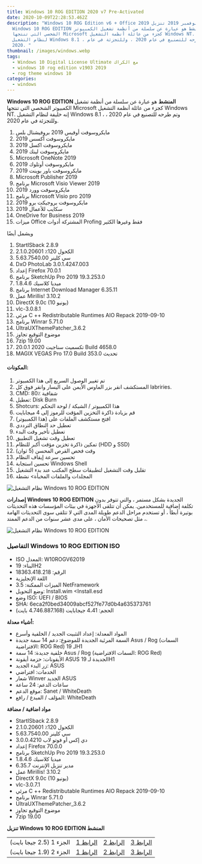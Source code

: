 ```yaml
---
title: Windows 10 ROG EDITION 2020 v7 Pre-Activated
date: 2020-10-09T22:28:53.462Z
description: "Windows 10 ROG Edition v6 + Office 2019 محدث في نوفمبر 2019 تنزيل
  Windows 10 ROG EDITION المنشط هو عبارة عن سلسلة من أنظمة تشغيل الكمبيوتر
  الشخصي التي تنتجها Microsoft كجزء من عائلة أنظمة التشغيل Windows NT. إنه خليفة
  لنظام التشغيل Windows 8.1 ، وتم طرحه للتصنيع في عام 2020 ، وللتجزئة في عام
  2020. "
thumbnail: /images/windows.webp
tags:
  - Windows 10 Digital License Ultimate مع الكراك
  - windows 10 rog edition v1903 2019
  - rog theme windows 10
categories:
  - windows
---
```

<!--StartFragment-->

**Windows 10 ROG EDITION المنشط** هو عبارة عن سلسلة من أنظمة تشغيل الكمبيوتر الشخصي التي تنتجها Microsoft كجزء من عائلة أنظمة التشغيل Windows NT. إنه خليفة لنظام التشغيل Windows 8.1 ، وتم طرحه للتصنيع في عام 2020 ، وللتجزئة في عام 2020.

1. مايكروسوفت أوفيس 2019 بروفيشنال بلس
2. مايكروسوفت أكسس 2019
3. مايكروسوفت اكسل 2019
4. مايكروسوفت لينك 2019
5. Microsoft OneNote 2019
6. مايكروسوفت أوتلوك 2019
7. مايكروسوفت باور بوينت 2019
8. Microsoft Publisher 2019
9. برنامج Microsoft Visio Viewer 2019
10. مايكروسوفت وورد 2019
11. برنامج Microsoft Visio pro 2019
12. مايكروسوفت بروجيكت برو 2019
13. سكايب للأعمال 2019
14. OneDrive for Business 2019
15. ميزات Office المشتركة أدوات Profing فقط وغيرها الكثير

ويشمل أيضًا

1. StartISback 2.8.9
2. الكحول 120٪ 2.1.0.20601
3. سي كلينر 5.63.7540.00
4. DxO PhotoLab 3.0.1.4247.003
5. إعداد Firefox 70.0.1
6. برنامج SketchUp Pro 2019 19.3.253.0
7. ميديا ​​كلاسيك 1.8.4.6
8. برنامج Internet Download Manager 6.35.11
9. عمل Mirillis! 3.10.2
10. DirectX 9.0c (10 يونيو)
11. vlc-3.0.8.1
12. مرئي C ++ Redistributable Runtimes AIO Repack 2019-09-10
13. برنامج Winrar 5.71.0
14. UltraUXThemePatcher_3.6.2
15. موضوع التوقيع تجاوز
16. 7zip 19.00
17. تكسميث سناجيت 2020 20.0.1 Build 4658.0
18. MAGIX VEGAS Pro 17.0 Build 353.0 تحديث

#### المكونات:

1. تم تغيير الوصول السريع إلى هذا الكمبيوتر
2. المستكشف انقر بزر الماوس الأيمن على اليسار وانقر فوق كل labriries.
3. CMD: 80٪ شفافية
4. تعطيل: Disk Burn
5. Shotcurs: هذا الكمبيوتر / الشبكة / لوحة التحكم
6. قم بزيادة ذاكرة التخزين المؤقت للرموز إلى 4 ميجابايت
7. افتح مستكشف الملفات على (هذا الكمبيوتر)
8. تعطيل حد النطاق الترددي
9. تعطيل تأخير وقت البدء
10. تعطيل وقت تشغيل التطبيق
11. تمكين ذاكرة تخزين مؤقت أكبر للنظام (HDD و SSD)
12. وقت فحص القرص المحسن (5 ثوان)
13. تحسين سرعة إيقاف النظام
14. تحسين استجابة Windows Shell
15. تقليل وقت التشغيل لتطبيقات سطح المكتب عند بدء التشغيل
16. المجلدات والملفات المخبأة> نشطة

![نظام التشغيل Windows 10 ROG EDITION ](https://fileriver.net/wp-content/uploads/2019/07/windows10-rog.png "تم تنشيط Windows 10 ROG EDITION 2020 v7 مسبقًا ")

**إصدارات Windows 10 ROG EDITION** الجديدة بشكل مستمر ، والتي تتوفر بدون تكلفة إضافية للمستخدمين. يمكن أن تتلقى الأجهزة في بيئات المؤسسات هذه التحديثات بوتيرة أبطأ ، أو تستخدم مراحل الدعم طويلة المدى التي لا تتلقى سوى التحديثات الهامة ، مثل تصحيحات الأمان ، على مدى عشر سنوات من الدعم الممتد.

![نظام التشغيل Windows 10 ROG EDITION ](https://i1.wp.com/fileriver.net/wp-content/uploads/2019/07/windows10.png?fit=720%2C366&ssl=1 "تم تنشيط Windows 10 ROG EDITION 2020 v7 مسبقًا ")

### **التفاصيل Windows 10 ROG EDITION ISO**

* ISO المعدل: W10ROGV62019
* البناء: 19H2
* الرقم: 18363.418.218
* اللغة الإنجليزية
* الميزات الممكنة: 3.5 NetFramework
* وضع التحويل: Install.wim <Install.esd
* وضع ISO: UEFI / BIOS
* SHA: 6eca2f0bed34009abcf527fe77d0b4a635373761
* الحجم: 4،41 جيجابايت (4.746.887.168 بايت)

**أشياء معدلة:**

* المواد المعدلة: إعداد التثبيت الجديد / الخلفية وأسرع
* السمة المرئية الجديدة للموضوع: دعم 14 سمة جديدة Asus / Rog (السمات الافتراضية: ROG Red) لـ 19H1
* خلفية جديدة: 14 سمة Asus / Rog (السمات الافتراضية: ROG Red)
* الأيقونات: حزمة أيقونة ASUS الجديدة لـ 19H1
* زر البدء الجديد: ASUS
* الخدمات: افتراضي
* شعار Winver الجديد ASUS
* ساعات الدعم: 24 ساعة
* موقع الدعم: Sanet / WhiteDeath
* المؤلف / المبدع / رافع: WhiteDeath

**مواد اضافية / مضافة**

* StartISback 2.8.9
* الكحول 120٪ 2.1.0.20601
* سي كلينر 5.63.7540.00
* دي إكس أو فوتو لاب 3.0.0.4210
* إعداد Firefox 70.0.0
* برنامج SketchUp Pro 2019 19.3.253.0
* ميديا ​​كلاسيك 1.8.4.6
* مدير تنزيل الإنترنت 6.35.7
* عمل Mirillis! 3.10.2
* DirectX 9.0c (10 يونيو)
* vlc-3.0.7.1
* مرئي C ++ Redistributable Runtimes AIO Repack 2019-09-10
* برنامج Winrar 5.71.0
* UltraUXThemePatcher_3.6.2
* موضوع التوقيع تجاوز
* 7zip 19.00

**تنزيل Windows 10 ROG EDITION المنشط**

|                         |                                                                                    |                                             |                                            |
| ----------------------- | ---------------------------------------------------------------------------------- | ------------------------------------------- | ------------------------------------------ |
| الجزء 1 (2.5 جيجا بايت) | [الرابط 1](https://mega.nz/#!Ig5F2AYY!LCGMz6BNuhmoP2lyg5FynRHDa7SYlNYLWUQAAT8QoPA) | [الرابط 2](https://racaty.com/bi4oub9u9qev) | [الرابط 3](https://upload.ac/4mnxzt4wn7e2) |
| الجزء 2 (1.9 جيجا بايت) | [الرابط 1](https://mega.nz/#!9h4xmSya!nyGWEG53P-YsCuYkibWqxPIGA70hNyHTmAW2RcQWMjQ) | [الرابط 2](https://racaty.com/ykmj0z7cw0ii) | [الرابط 3](https://upload.ac/ns984pl4uhod) |

<!--EndFragment-->